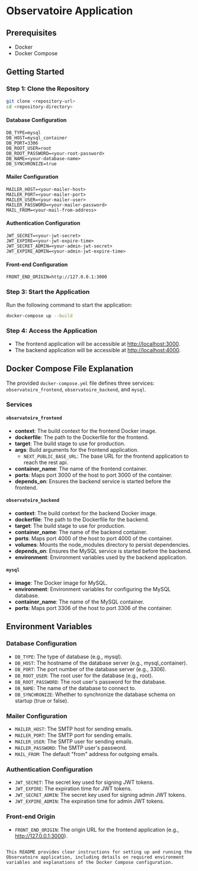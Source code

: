 
# Observatoire Application

## Prerequisites

- Docker
- Docker Compose

## Getting Started

### Step 1: Clone the Repository

```sh
git clone <repository-url>
cd <repository-directory>
```


#### Database Configuration

```env
DB_TYPE=mysql
DB_HOST=mysql_container
DB_PORT=3306
DB_ROOT_USER=root
DB_ROOT_PASSWORD=<your-root-password>
DB_NAME=<your-database-name>
DB_SYNCHRONIZE=true
```

#### Mailer Configuration

```env
MAILER_HOST=<your-mailer-host>
MAILER_PORT=<your-mailer-port>
MAILER_USER=<your-mailer-user>
MAILER_PASSWORD=<your-mailer-password>
MAIL_FROM=<your-mail-from-address>
```

#### Authentication Configuration

```env
JWT_SECRET=<your-jwt-secret>
JWT_EXPIRE=<your-jwt-expire-time>
JWT_SECRET_ADMIN=<your-admin-jwt-secret>
JWT_EXPIRE_ADMIN=<your-admin-jwt-expire-time>
```

#### Front-end Configuration

```env
FRONT_END_ORIGIN=http://127.0.0.1:3000
```

### Step 3: Start the Application

Run the following command to start the application:

```sh
docker-compose up --build
```

### Step 4: Access the Application

- The frontend application will be accessible at [http://localhost:3000](http://localhost:3000).
- The backend application will be accessible at [http://localhost:4000](http://localhost:4000).

## Docker Compose File Explanation

The provided `docker-compose.yml` file defines three services: `observatoire_frontend`, `observatoire_backend`, and `mysql`.

### Services

#### `observatoire_frontend`

- **context**: The build context for the frontend Docker image.
- **dockerfile**: The path to the Dockerfile for the frontend.
- **target**: The build stage to use for production.
- **args**: Build arguments for the frontend application.
  - `NEXT_PUBLIC_BASE_URL`: The base URL for the frontend application to reach the rest api.
- **container_name**: The name of the frontend container.
- **ports**: Maps port 3000 of the host to port 3000 of the container.
- **depends_on**: Ensures the backend service is started before the frontend.

#### `observatoire_backend`

- **context**: The build context for the backend Docker image.
- **dockerfile**: The path to the Dockerfile for the backend.
- **target**: The build stage to use for production.
- **container_name**: The name of the backend container.
- **ports**: Maps port 4000 of the host to port 4000 of the container.
- **volumes**: Mounts the node_modules directory to persist dependencies.
- **depends_on**: Ensures the MySQL service is started before the backend.
- **environment**: Environment variables used by the backend application.

#### `mysql`

- **image**: The Docker image for MySQL.
- **environment**: Environment variables for configuring the MySQL database.
- **container_name**: The name of the MySQL container.
- **ports**: Maps port 3306 of the host to port 3306 of the container.

## Environment Variables

### Database Configuration

- `DB_TYPE`: The type of database (e.g., mysql).
- `DB_HOST`: The hostname of the database server (e.g., mysql_container).
- `DB_PORT`: The port number of the database server (e.g., 3306).
- `DB_ROOT_USER`: The root user for the database (e.g., root).
- `DB_ROOT_PASSWORD`: The root user's password for the database.
- `DB_NAME`: The name of the database to connect to.
- `DB_SYNCHRONIZE`: Whether to synchronize the database schema on startup (true or false).

### Mailer Configuration

- `MAILER_HOST`: The SMTP host for sending emails.
- `MAILER_PORT`: The SMTP port for sending emails.
- `MAILER_USER`: The SMTP user for sending emails.
- `MAILER_PASSWORD`: The SMTP user's password.
- `MAIL_FROM`: The default "from" address for outgoing emails.

### Authentication Configuration

- `JWT_SECRET`: The secret key used for signing JWT tokens.
- `JWT_EXPIRE`: The expiration time for JWT tokens.
- `JWT_SECRET_ADMIN`: The secret key used for signing admin JWT tokens.
- `JWT_EXPIRE_ADMIN`: The expiration time for admin JWT tokens.

### Front-end Origin

- `FRONT_END_ORIGIN`: The origin URL for the frontend application (e.g., http://127.0.0.1:3000).
```

This README provides clear instructions for setting up and running the Observatoire application, including details on required environment variables and explanations of the Docker Compose configuration.